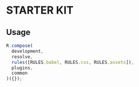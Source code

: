 # STARTER KIT

## Usage

```js
R.compose(
  development,
  resolve,
  rules([RULES.babel, RULES.css, RULES.assets]),
  plugins,
  common
)({});
```
